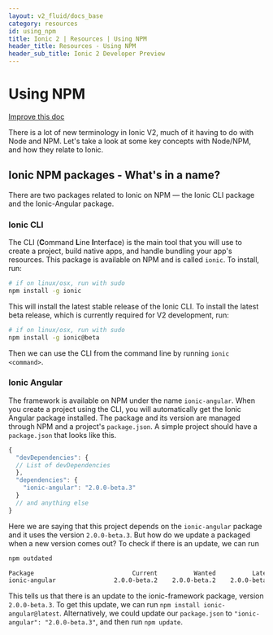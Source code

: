 ```yaml
---
layout: v2_fluid/docs_base
category: resources
id: using_npm
title: Ionic 2 | Resources | Using NPM
header_title: Resources - Using NPM
header_sub_title: Ionic 2 Developer Preview
---
```


# Using NPM

<a class="improve-v2-docs" href='https://github.com/driftyco/ionic-site/edit/master/docs/v2/resources/using-npm/index.md'>
  Improve this doc
</a>

There is a lot of new terminology in Ionic V2, much of it having to do with Node and NPM. Let's take a look at some key concepts with Node/NPM, and how they relate to Ionic.

## Ionic NPM packages - What's in a name?

There are two packages related to Ionic on NPM &mdash; the Ionic CLI package and the Ionic-Angular package.

### Ionic CLI

The CLI (**C**ommand **L**ine **I**nterface) is the main tool that you will use to create a project, build native apps, and handle bundling your app's resources. This package is available on NPM and is called `ionic`. To install, run:

```bash
# if on linux/osx, run with sudo
npm install -g ionic
```

This will install the latest stable release of the Ionic CLI. To install the latest beta release, which is currently required for V2 development, run:


```bash
# if on linux/osx, run with sudo
npm install -g ionic@beta
```

Then we can use the CLI from the command line by running `ionic <command>`.


### Ionic Angular

The framework is available on NPM under the name `ionic-angular`. When you create a project using the CLI, you will automatically get the Ionic Angular package installed. The package and its version are managed through NPM and a project's `package.json`. A simple project should have a `package.json` that looks like this.


```javascript
{
  "devDependencies": {
  // List of devDependencies
  },
  "dependencies": {
    "ionic-angular": "2.0.0-beta.3"
  }
  // and anything else
}
```

Here we are saying that this project depends on the `ionic-angular` package and it uses the version `2.0.0-beta.3`. But how do we update a packaged when a new version comes out? To check if there is an update, we can run

```bash
npm outdated

Package                           Current          Wanted          Latest  Location
ionic-angular                2.0.0-beta.2    2.0.0-beta.2    2.0.0-beta.3  myApp
```

This tells us that there is an update to the ionic-framework package, version `2.0.0-beta.3`. To get this update, we can run `npm install ionic-angular@latest`. Alternatively, we could update our `package.json` to `"ionic-angular": "2.0.0-beta.3"`, and then run `npm update`.
